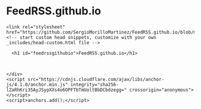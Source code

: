 # FeedRSS.github.io


<!DOCTYPE html>
<html lang="en-US">
  <head>
    <meta charset="UTF-8">
    <meta http-equiv="X-UA-Compatible" content="IE=edge">
    <meta name="viewport" content="width=device-width, initial-scale=1">

    <link rel="stylesheet" href="https://github.com/SergioMorilloMartinez/FeedRSS.github.io/blob/main/Rss.xml">
    <!-- start custom head snippets, customize with your own _includes/head-custom.html file -->

  </head>
  <body>
    <div class="container-lg px-3 my-5 markdown-body">
      

      <h1 id="feedrssgithubio">FeedRSS.github.io</h1>


      
    </div>
    <script src="https://cdnjs.cloudflare.com/ajax/libs/anchor-js/4.1.0/anchor.min.js" integrity="sha256-lZaRhKri35AyJSypXXs4o6OPFTbTmUoltBbDCbdzegg=" crossorigin="anonymous"></script>
    <script>anchors.add();</script>
  </body>
</html>
